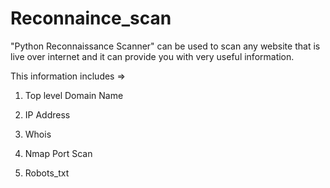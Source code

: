 # Reconnaince_scan


"Python Reconnaissance Scanner" can be used to scan any website that is live over internet and it can provide you with very useful information. 

This information includes =>

1) Top level Domain Name

2) IP Address

3) Whois

4) Nmap Port Scan

5) Robots_txt
